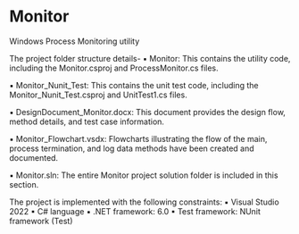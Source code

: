 # Monitor
Windows Process Monitoring utility 

The project folder structure details-
▪ Monitor: This contains the utility code, including the Monitor.csproj and ProcessMonitor.cs files.

▪ Monitor_Nunit_Test: This contains the unit test code, including the Monitor_Nunit_Test.csproj and UnitTest1.cs files.

▪ DesignDocument_Monitor.docx: This document provides the design flow, method details, and test case information.

▪ Monitor_Flowchart.vsdx: Flowcharts illustrating the flow of the main, process termination, and log data methods have been created and 
documented.

▪ Monitor.sln: The entire Monitor project solution folder is included in this section.

The project is implemented with the following constraints: 
▪ Visual Studio 2022 ▪ C# language ▪ .NET framework: 6.0 ▪ Test framework: NUnit framework (Test)

